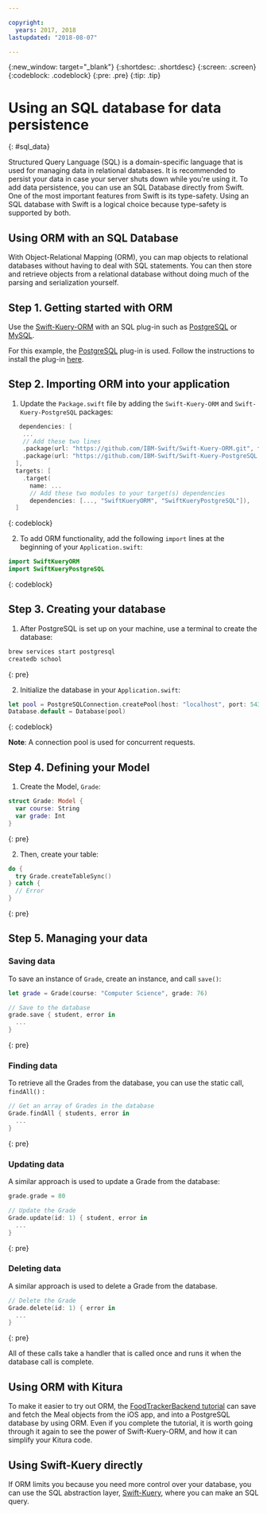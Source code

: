 ```yaml
---

copyright:
  years: 2017, 2018
lastupdated: "2018-08-07"

---
```

{:new_window: target="_blank"}
{:shortdesc: .shortdesc}
{:screen: .screen}
{:codeblock: .codeblock}
{:pre: .pre}
{:tip: .tip}

# Using an SQL database for data persistence
{: #sql_data}

Structured Query Language (SQL) is a domain-specific language that is used for managing data in relational databases. It is recommended to persist your data in case your server shuts down while you're using it. To add data persistence, you can use an SQL Database directly from Swift.
One of the most important features from Swift is its type-safety. Using an SQL database with Swift is a logical choice because type-safety is supported by both.

## Using ORM with an SQL Database

With Object-Relational Mapping (ORM), you can map objects to relational databases without having to deal with SQL statements. You can then store and retrieve objects from a relational database without doing much of the parsing and serialization yourself.

## Step 1. Getting started with ORM

Use the [Swift-Kuery-ORM](http://github.com/IBM-Swift/Swift-Kuery-ORM) with an SQL plug-in such as [PostgreSQL](http://github.com/IBM-Swift/Swift-Kuery-PostgreSQL) or [MySQL](http://github.com/IBM-Swift/SwiftKueryMySQL).

For this example, the [PostgreSQL](http://github.com/IBM-Swift/Swift-Kuery-PostgreSQL) plug-in is used. Follow the instructions to install the plug-in [here](https://github.com/IBM-Swift/Swift-Kuery-PostgreSQL#postgresql-client-installation).

## Step 2. Importing ORM into your application

1. Update the `Package.swift` file by adding the `Swift-Kuery-ORM` and `Swift-Kuery-PostgreSQL` packages:
  ```swift
     dependencies: [
      ...
      // Add these two lines
      .package(url: "https://github.com/IBM-Swift/Swift-Kuery-ORM.git", from: "0.0.1"),
      .package(url: "https://github.com/IBM-Swift/Swift-Kuery-PostgreSQL.git", from: "1.0.0"),
    ],
    targets: [
      .target(
        name: ...
        // Add these two modules to your target(s) dependencies
        dependencies: [..., "SwiftKueryORM", "SwiftKueryPostgreSQL"]),
    ]
  ```
  {: codeblock}

2. To add ORM functionality, add the following `import` lines at the beginning of your `Application.swift`:
  ```swift
  import SwiftKueryORM
  import SwiftKueryPostgreSQL
  ```
  {: codeblock}

## Step 3. Creating your database

1. After PostgreSQL is set up on your machine, use a terminal to create the database:
  ```bash
  brew services start postgresql
  createdb school
  ```
  {: pre}

2. Initialize the database in your `Application.swift`:
  ```swift
  let pool = PostgreSQLConnection.createPool(host: "localhost", port: 5432, options: [.databaseName("school")], poolOptions: ConnectionPoolOptions(initialCapacity: 10, maxCapacity: 50, timeout: 10000))
  Database.default = Database(pool)
  ```
  {: codeblock}

  **Note**: A connection pool is used for concurrent requests.

## Step 4. Defining your Model

1. Create the Model, `Grade`:
  ```swift
  struct Grade: Model {
    var course: String
    var grade: Int
  }
  ```
  {: pre}

2. Then, create your table:
  ```swift
  do {
    try Grade.createTableSync()
  } catch {
    // Error
  }
  ```
  {: pre}

## Step 5. Managing your data

### Saving data

To save an instance of `Grade`, create an instance, and call `save()`:
```swift
let grade = Grade(course: "Computer Science", grade: 76)

// Save to the database
grade.save { student, error in
  ...
}
```
{: pre}

### Finding data

To retrieve all the Grades from the database, you can use the static call, `findAll()` :
```swift
// Get an array of Grades in the database
Grade.findAll { students, error in
  ...
}
```
{: pre}

### Updating data

A similar approach is used to update a Grade from the database:
```swift
grade.grade = 80

// Update the Grade
Grade.update(id: 1) { student, error in
  ...
}
```
{: pre}

### Deleting data

A similar approach is used to delete a Grade from the database.
```swift
// Delete the Grade
Grade.delete(id: 1) { error in
  ...
}
```
{: pre}

All of these calls take a handler that is called once and runs it when the database call is complete.

## Using ORM with Kitura

To make it easier to try out ORM, the [FoodTrackerBackend tutorial](https://github.com/IBM/FoodTrackerBackend) can save and fetch the Meal objects from the iOS app, and into a PostgreSQL database by using ORM. Even if you complete the tutorial, it is worth going through it again to see the power of Swift-Kuery-ORM, and how it can simplify your Kitura code.

## Using Swift-Kuery directly

If ORM limits you because you need more control over your database, you can use the SQL abstraction layer, [Swift-Kuery](http://github.com/IBM-Swift/Swift-Kuery), where you can make an SQL query.
